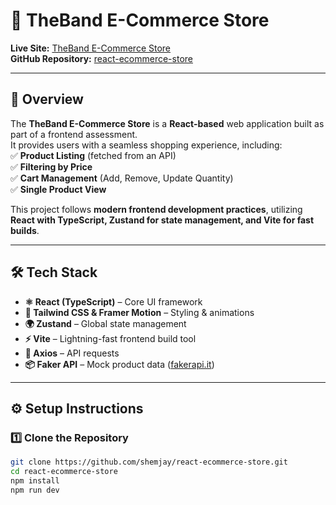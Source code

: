 # 📌 TheBand E-Commerce Store

**Live Site:** [TheBand E-Commerce Store](https://theband-ecommerce-assessment.netlify.app/)  
**GitHub Repository:** [react-ecommerce-store](https://github.com/shemjay/react-ecommerce-store)

---

## 📖 Overview

The **TheBand E-Commerce Store** is a **React-based** web application built as part of a frontend assessment.  
It provides users with a seamless shopping experience, including:  
✅ **Product Listing** (fetched from an API)  
✅ **Filtering by Price**  
✅ **Cart Management** (Add, Remove, Update Quantity)  
✅ **Single Product View**

This project follows **modern frontend development practices**, utilizing **React with TypeScript, Zustand for state management, and Vite for fast builds**.

---

## 🛠️ Tech Stack

- **⚛️ React (TypeScript)** – Core UI framework
- **🎨 Tailwind CSS & Framer Motion** – Styling & animations
- **🌍 Zustand** – Global state management
- **⚡ Vite** – Lightning-fast frontend build tool
- **🔗 Axios** – API requests
- **📦 Faker API** – Mock product data ([fakerapi.it](https://fakerapi.it/))

---

## ⚙️ Setup Instructions

### 1️⃣ Clone the Repository

```bash
git clone https://github.com/shemjay/react-ecommerce-store.git
cd react-ecommerce-store
npm install
npm run dev
```
